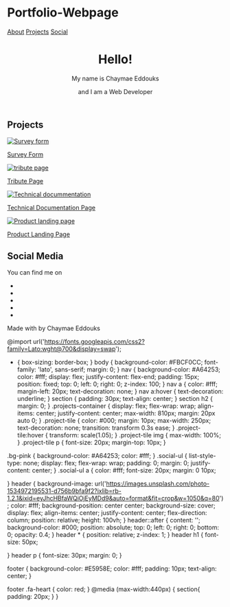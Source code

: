 # Portfolio-Webpage
<nav id="navbar">
  <a href="#welcome-section">About</a>
  <a href="#projects">Projects</a>
  <a href="#social">Social</a>
</nav>

<header id="welcome-section">
  <h1>Hello!</h1>
  <p>My name is Chaymae Eddouks</p>
  <p>and I am a Web Developer</p>
</header>

<section id="projects">
<h2>Projects</h2>
 <div class="projects-container">
  <a href="https://codepen.io/your-work" target="_blank" class="project-tile"><img src="https://codepen.io/Chaymaeedd/pen/vYKRMRq/image/large.png" alt="Survey form">
    <p>Survey Form</p>
    
  </a>
  <a href="https://codepen.io/your-work" target="_blank" class="project-tile"><img src="https://codepen.io/Chaymaeedd/pen/yLJvzyQ/image/large.png" alt="tribute page">
    <p>Tribute Page</p>
    
  </a>
  <a href="https://codepen.io/your-work" target="_blank" class="project-tile"><img src="https://codepen.io/Chaymaeedd/pen/ZEORLWZ/image/large.png" alt="Technical docummentation">
    <p>Technical Documentation Page</p>
    
  </a>
  <a href="https://codepen.io/your-work" target="_blank" class="project-tile"><img src="https://codepen.io/Chaymaeedd/pen/mdELRmX/image/large.png" alt="Product landing page">
    <p>Product Landing Page</p>
    
  </a>
 
</section>
<section id="social" class="bg-pink">
<h2>Social Media</h2>
<p>You can find me on</p>
   <ul class="social-ul">
     <li><a href="https://twitter.com/c_eddouks" target="_blank"><i class="fab fa-twitter"></i></a></li>
     <li><a href="https://www.instagram.com/chaymaeedd/" target="_blank"><i class="fab fa-instagram"></i></a></li>
     <li><a href="https://www.facebook.com/people/Chaymae-Eddouks/100011037726265" target="_blank"><i class="fab fa-facebook"></i></a></li>
     <li><a href="https://www.linkedin.com/in/chaymae-eddouks-a48aa01b7/" target="_blank"><i class="fab fa-linkedin"></i></a></li>
     <li><a id="profile-link"
       href="https://github.com/chaymaeedd" target="_blank"><i class="fab fa-github"></i></a></li>
   </ul>
</section>

<footer>Made with <i class="fas fa-heart"></i> by Chaymae Eddouks </footer>

@import url('https://fonts.googleapis.com/css2?family=Lato:wght@700&display=swap');
* {
  box-sizing: border-box;
}
body {
  background-color: #FBCF0CC;
  font-family: 'lato', sans-serif;
  margin: 0;
}
nav {
  background-color: #A64253;
  color: #fff;
  display: flex;
  justify-content: flex-end;
  padding: 15px;
  position: fixed;
  top: 0;
  left: 0;
  right: 0;
  z-index: 100;
}
nav a {
  color: #fff;
  margin-left: 20px;
  text-decoration: none;
}
nav a:hover {
  text-decoration: underline;
}
section {
  padding: 30px;
  text-align: center;
}
section h2 {
  margin: 0;
}
.projects-container {
  display: flex;
  flex-wrap: wrap; 
  align-items: center;
  justify-content: center; 
  max-width: 810px;
  margin: 20px auto 0;
}
.project-tile {
  color: #000;
  margin: 10px;
  max-width: 250px;
  text-decoration: none;
  transition: transform 0.3s ease;
}
.project-tile:hover {
  transform: scale(1.05);
}
.project-tile img {
  max-width: 100%;
}
.project-tile p {
  font-size: 20px;
  margin-top: 10px;
}

.bg-pink {
  background-color: #A64253;
  color: #fff;
}
.social-ul {
  list-style-type: none;
  display: flex;
  flex-wrap: wrap;
  padding: 0;
  margin: 0;
  justify-content: center;
}
.social-ul a {
  color: #fff;
  font-size: 20px;
  margin: 0 10px;
  
}
header {
  background-image: url('https://images.unsplash.com/photo-1534972195531-d756b9bfa9f2?ixlib=rb-1.2.1&ixid=eyJhcHBfaWQiOjEyMDd9&auto=format&fit=crop&w=1050&q=80');
  color: #fff;
  background-position: center center;
  background-size: cover;
  display: flex;
  align-items: center;
  justify-content: center;
  flex-direction: column;
  position: relative;
  height: 100vh;
}
header::after {
  content: '';
  background-color: #000;
  position: absolute;
  top: 0;
  left: 0;
  right: 0;
  bottom: 0;
  opacity: 0.4;
 }
header * {
  position: relative;
  z-index: 1;
}
header h1 {
  font-size: 50px;
 
}
header p {
  font-size: 30px;
  margin: 0;
}

footer {
  background-color: #E5958E;
  color: #fff;
  padding: 10px;
  text-align: center;
}

footer .fa-heart {
  color: red;
}
@media (max-width:440px) {
  section{
    padding: 20px;
  }
}
